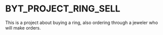 # BYT_PROJECT_RING_SELL
This is a project about buying a ring, also ordering through a jeweler who will make orders.
